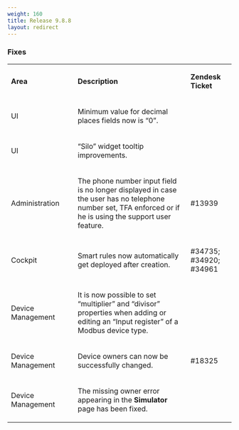 ```yaml
---
weight: 160
title: Release 9.8.8
layout: redirect
---
```



### Fixes

<table>
<col width = 150>
<tbody>
<tr>
<td>
<p><strong>Area</strong></p>
</td>
<td>
<p><strong>Description</strong></p>
</td>
<td>
<p><strong>Zendesk Ticket</strong></p>
</td>
</tr>
<tr>
<td>
<p><span>UI</span></p>
</td>
<td>
<p><span>Minimum value for decimal places fields now is “0”.</span></p>
</td>
<td>&nbsp;</td>
</tr>
<tr>
<td>
<p><span>UI</span></p>
</td>
<td>
<p><span>“Silo” widget tooltip improvements.</span></p>
</td>
<td>&nbsp;</td>
</tr>
<tr>
<td>
<p><span>Administration</span></p>
</td>
<td>
<p><span>The phone number input field is no longer displayed in case the user has no telephone number set, TFA enforced or if he is using the support user feature.</span></p>
</td>
<td>
<p><span>#13939</span></p>
</td>
</tr>
<tr>
<td>
<p><span>Cockpit</span></p>
</td>
<td>
<p><span>Smart rules now automatically get deployed after creation.</span></p>
</td>
<td>
<p><span>#34735; #34920; #34961</span></p>
</td>
</tr>
<tr>
<td>
<p><span>Device Management</span></p>
</td>
<td>
<p><span>It is now possible to set “multiplier” and “divisor” properties when adding or editing an “Input register” of a Modbus device type. </span></p>
</td>
<td>&nbsp;</td>
</tr>
<tr>
<td>
<p><span>Device Management</span></p>
</td>
<td>
<p><span>Device owners can now be successfully changed.</span></p>
</td>
<td>
<p><span>#18325</span></p>
</td>
</tr>
<tr>
<td>
<p><span>Device Management</span></p>
</td>
<td>
<p><span>The missing owner error appearing in the <strong>Simulator</strong> page has been fixed.</span></p>
</td>
<td>&nbsp;</td>
</tr>
</tbody>
</table>